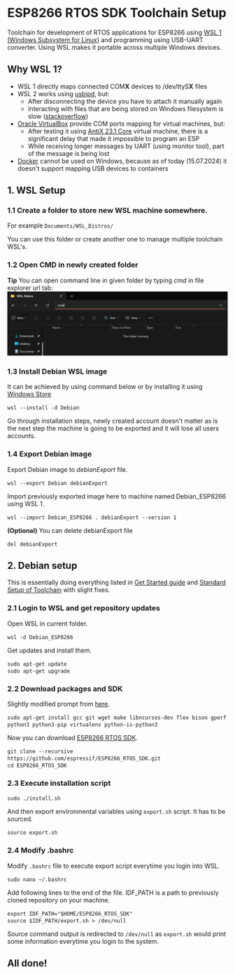 # ESP8266 RTOS SDK Toolchain Setup
Toolchain for development of RTOS applications for ESP8266 using [WSL 1 (Windows Subsystem for Linux)](https://learn.microsoft.com/en-us/windows/wsl/about) and programming using USB-UART converter. Using WSL makes it portable across multiple Windows devices.

## Why WSL 1?
- WSL 1 directly maps connected COM**X** devices to /dev/ttyS**X** files
- WSL 2 works using [usbipd](https://learn.microsoft.com/en-us/windows/wsl/connect-usb), but:
    - After disconnecting the device you have to attach it manually again
    - Interacting with files that are being stored on Windows filesystem is slow ([stackoverflow](https://stackoverflow.com/questions/68972448/why-is-wsl-extremely-slow-when-compared-with-native-windows-npm-yarn-processing))
- [Oracle VirtualBox](https://www.virtualbox.org/) provide COM ports mapping for virtual machines, but:
    - After testing it using [AntiX 23.1 Core](https://antixlinux.com/download/) virtual machine, there is a significant delay that made it impossible to program an ESP
    - While receiving longer messages by UART (using monitor tool), part of the message is being lost
- [Docker](https://www.docker.com/) cannot be used on Windows, because as of today (15.07.2024) it doesn't support mapping USB devices to containers

## 1. WSL Setup
### 1.1 Create a folder to store new WSL machine somewhere.
For example `Documents/WSL_Distros/`

You can use this folder or create another one to manage multiple toolchain WSL's.

### 1.2 Open CMD in newly created folder
**Tip** You can open command line in given folder by typing *cmd* in file explorer url tab:
![CMD tip](assets/cmd_tip.png)

### 1.3 Install Debian WSL image
It can be achieved by using command below or by installing it using [Windows Store](https://apps.microsoft.com/detail/9msvkqc78pk6)
```
wsl --install -d Debian
```
Go through installation steps, newly created account doesn't matter as is the next step the machine is going to be exported and it will lose all users accounts.

### 1.4 Export Debian image
Export Debian image to *debianExport* file.
```
wsl --export Debian debianExport
```
Import previously exported image here to machine named Debian_ESP8266 using WSL 1.
```
wsl --import Debian_ESP8266 . debianExport --version 1
```
**(Optional)** You can delete debianExport file
```
del debianExport
```

## 2. Debian setup
This is essentially doing everything listed in [Get Started guide](https://docs.espressif.com/projects/esp8266-rtos-sdk/en/latest/get-started/index.html) and [Standard Setup of Toolchain](https://docs.espressif.com/projects/esp8266-rtos-sdk/en/latest/get-started/linux-setup.html#install-prerequisites) with slight fixes.
### 2.1 Login to WSL and get repository updates
Open WSL in current folder.
```
wsl -d Debian_ESP8266
```
Get updates and install them.
```
sudo apt-get update
sudo apt-get upgrade
```

### 2.2 Download packages and SDK
Slightly modified prompt from [here](https://docs.espressif.com/projects/esp8266-rtos-sdk/en/latest/get-started/linux-setup.html#install-prerequisites).
```
sudo apt-get install gcc git wget make libncurses-dev flex bison gperf python3 python3-pip virtualenv python-is-python3
```
Now you can download [ESP8266 RTOS SDK](https://github.com/espressif/ESP8266_RTOS_SDK).
```
git clone --recursive https://github.com/espressif/ESP8266_RTOS_SDK.git
cd ESP8266_RTOS_SDK
```
### 2.3 Execute installation script
```
sudo ./install.sh
```
And then export environmental variables using `export.sh` script. It has to be sourced.
```
source export.sh
```
### 2.4 Modify .bashrc
Modify `.bashrc` file to execute export script everytime you login into WSL.
```
sudo nano ~/.bashrc
```
Add following lines to the end of the file. IDF_PATH is a path to previously cloned repository on your machine. 
```
export IDF_PATH="$HOME/ESP8266_RTOS_SDK"
source $IDF_PATH/export.sh > /dev/null
```
Source command output is redirected to `/dev/null` as `export.sh` would print some information everytime you login to the system.

## All done!